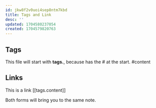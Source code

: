 ```yaml
---
id: jkw8f2v0uoi4sep8ntm7kbd
title: Tags and Link
desc: ''
updated: 1704580237054
created: 1704579820763
---
```


## Tags
This file will start with **tags.**, because has the # at the start.
#content

## Links
This is a link
[[tags.content]]

Both forms will bring you to the same note.

